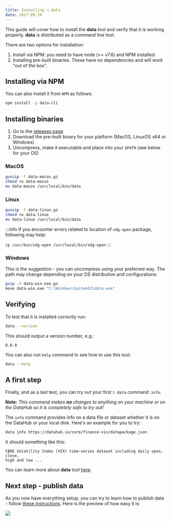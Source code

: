 ```yaml
---
title: Installing ❒ data
date: 2017-09-19
---
```


This guide will cover how to install the **data** tool and verify that it is working properly. **data** is distributed as a command line tool.

There are two options for installation:

1. Install via NPM: you need to have node (>= v7.6) and NPM installed.
2. Installing pre-built binaries. These have no dependencies and will work "out of the box".

## Installing via NPM

You can also install it from `NPM` as follows:

```bash
npm install -g data-cli
```

## Installing binaries

1. Go to the [releases page](/download)
2. Download the pre-built binary for your platform (MacOS, LinuxOS x64 or Windows)
3. Uncompress, make it executable and place into your `$PATH` (see below for your OS)

### MacOS

```bash
gunzip -f data-macos.gz
chmod +x data-macos
mv data-macos /usr/local/bin/data
```

### Linux

```bash
gunzip -f data-linux.gz
chmod +x data-linux
mv data-linux /usr/local/bin/data
```

:::info
If you encounter errors related to location of `xdg-open` package, following may help:

`cp /usr/bin/xdg-open /usr/local/bin/xdg-open`
:::

### Windows

This is the suggestion - you can uncompress using your preferred way. The path may change depending on your OS distribution and configurations:

```bash
gzip -d data-win.exe.gz
move data-win.exe "C:\Windows\System32\data.exe"
```

## Verifying

To test that it is installed correctly run:

```bash
data --version
```

This should output a version number, e.g.:

```cli-output
0.8.9
```

You can also run `help` command to see how to use this tool:

```bash
data --help
```

## A first step

Finally, and as a last test, you can try out your first `❒ data` command: `info`.

**Note:** *This command makes **no** changes to anything on your machine or on the DataHub so it is completely safe to try out!*

The `info` command provides info on a data file or dataset whether it is on the DataHub or your local disk. Here's an example for you to try:

```bash
data info https://datahub.io/core/finance-vix/datapackage.json
```

It should something like this:

```cli-output
CBOE Volatility Index (VIX) time-series dataset including daily open, close,
high and low ...
```

You can learn more about **data** tool [here](http://datahub.io/docs/features/data-cli).

## Next step - publish data

As you now have everything setup, you can try to learn how to publish data - follow [these instructions](https://datahub.io/docs/getting-started/publishing-data). Here is the preview of how easy it is:

![](https://raw.githubusercontent.com/datahq/datahub-content/master/assets/img/push.gif)
